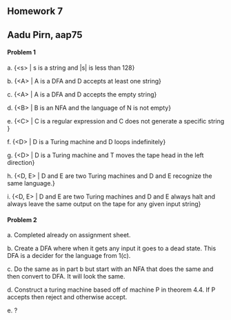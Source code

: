 ## Homework 7
## Aadu Pirn, aap75

#### Problem 1

a. {\<s\> | s is a string and |s| is less than 128}

b. {\<A\> | A is a DFA and D accepts at least one string}

c. {\<A\> | A is a DFA and D accepts the empty string}

d. {\<B\> | B is an NFA and the language of N is not empty}

e. {\<C\> | C is a regular expression and C does not generate a specific string }

f. {\<D\> | D is a Turing machine and D loops indefinitely}

g. {\<D\> | D is a Turing machine and T moves the tape head in the left direction}

h. {\<D, E\> | D and E are two Turing machines and D and E recognize the same language.}

i. {\<D, E\> | D and E are two Turing machines and D and E always halt and always leave the same output on the tape for any given input string}

#### Problem 2

a. Completed already on assignment sheet.

b. Create a DFA where when it gets any input it goes to a dead state. This DFA is a decider for the language from 1(c).

c. Do the same as in part b but start with an NFA that does the same and then convert to DFA. It will look the same. 

d. Construct a turing machine based off of machine P in theorem 4.4. If P accepts then reject and otherwise accept.
 
e. ?